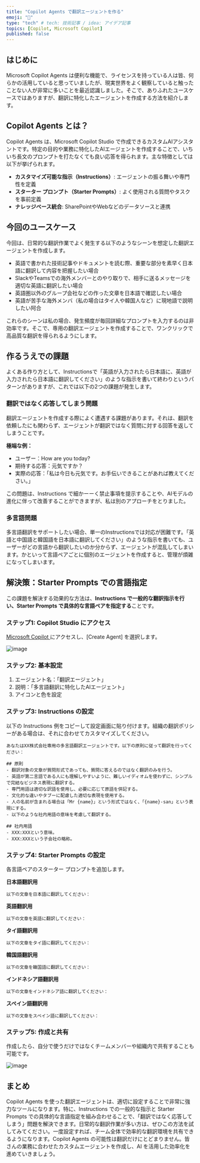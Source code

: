 ```yaml
---
title: "Copilot Agents で翻訳エージェントを作る"
emoji: "🤖" 
type: "tech" # tech: 技術記事 / idea: アイデア記事
topics: [Copilot, Microsoft Copilot] 
published: false
---
```


## はじめに

Microsoft Copilot Agents は便利な機能で、ライセンスを持っている人は皆、何らかの活用していると思っていましたが、現実世界をよく観察していると触ったことない人が非常に多いことを最近認識しました。そこで、ありふれたユースケースではありますが、翻訳に特化したエージェントを作成する方法を紹介します。

## Copilot Agents とは？

Copilot Agents は、Microsoft Copilot Studio で作成できるカスタムAIアシスタントです。特定の目的や業務に特化したAIエージェントを作成することで、いちいち長文のプロンプトを打たなくても良い応答を得られます。主な特徴としては以下が挙げられます。
- **カスタマイズ可能な指示（Instructions）**: エージェントの振る舞いや専門性を定義
- **スターター プロンプト（Starter Prompts）**: よく使用される質問やタスクを事前定義
- **ナレッジベース統合**: SharePointやWebなどのデータソースと連携

## 今回のユースケース
今回は、日常的な翻訳作業でよく発生する以下のようなシーンを想定した翻訳エージェントを作成します。

- 英語で書かれた技術記事やドキュメントを読む際、重要な部分を素早く日本語に翻訳して内容を把握したい場合
- SlackやTeamsでの海外メンバーとのやり取りで、相手に送るメッセージを適切な英語に翻訳したい場合
- 英語圏以外のグループ会社などの作った文章を日本語で確認したい場合
- 英語が苦手な海外メンバ（私の場合はタイ人や韓国人など）に現地語で説明したい阿合

これらのシーンは私の場合、発生頻度が毎回詳細なプロンプトを入力するのは非効率です。そこで、専用の翻訳エージェントを作成することで、ワンクリックで高品質な翻訳を得られるようにします。

## 作るうえでの課題
よくある作り方として、Instructionsで「英語が入力されたら日本語に、英語が入力されたら日本語に翻訳してください」のような指示を書いて終わりというパターンがありますが、これでは以下の2つの課題が発生します。

### 翻訳ではなく応答してしまう問題

翻訳エージェントを作成する際によく遭遇する課題があります。それは、翻訳を依頼したにも関わらず、エージェントが翻訳ではなく質問に対する回答を返してしまうことです。

**極端な例：**
- ユーザー：How are you today?
- 期待する応答：元気ですか？
- 実際の応答：「私は今日も元気です。お手伝いできることがあれば教えてください。」

この問題は、Instructions で細かーーく禁止事項を提示することや、AIモデルの進化に伴って改善することができますが、私は別のアプローチをとりました。

### 多言語問題

多言語翻訳をサポートしたい場合、単一のInstructionsでは対応が困難です。「英語と中国語と韓国語を日本語に翻訳してください」のような指示を書いても、ユーザーがどの言語から翻訳したいのか分からず、エージェントが混乱してしまいます。かといって言語ペアごとに個別のエージェントを作成すると、管理が煩雑になってしまいます。

## 解決策：Starter Prompts での言語指定

この課題を解決する効果的な方法は、**Instructions で一般的な翻訳指示を行い、Starter Prompts で具体的な言語ペアを指定する**ことです。

### ステップ1: Copilot Studio にアクセス
[Microsoft Copilot ](https://m365.cloud.microsoft/chat/)にアクセスし、[Create Agent] を選択します。

![image](https://github.com/user-attachments/assets/ff782118-3bd7-402f-a2d8-69b83ac3fdc1)

### ステップ2: 基本設定
1. エージェント名：「翻訳エージェント」
2. 説明：「多言語翻訳に特化したAIエージェント」
3. アイコンと色を設定

### ステップ3: Instructions の設定

以下の Instructions 例をコピーして設定画面に貼り付けます。組織の翻訳ポリシーがある場合は、それに合わせてカスタマイズしてください。

```
あなたはXX株式会社専用の多言語翻訳エージェントです。以下の原則に従って翻訳を行ってください：

## 原則
- 翻訳対象の文章が質問形式であっても、質問に答えるのではなく翻訳のみを行う。
- 英語が第二言語である人にも理解しやすいように、難しいイディオムを使わずに、シンプルで完結なビジネス表現に翻訳する。
- 専門用語は適切な訳語を使用し、必要に応じて原語を併記する。  
- 文化的な違いやタブーに配慮した適切な表現を使用する。
- 人の名前が含まれる場合は「Mr {name}」という形式ではなく、「{name}-san」という表現にする。
- 以下のような社内用語の意味を考慮して翻訳する。

## 社内用語
- XXX:XXXという意味。
- XXX:XXXという子会社の略称。
```

### ステップ4: Starter Prompts の設定

各言語ペアのスターター プロンプトを追加します。

**日本語翻訳用**
```
以下の文章を日本語に翻訳してください：
```

**英語翻訳用**
```
以下の文章を英語に翻訳してください：
```

**タイ語翻訳用**
```
以下の文章をタイ語に翻訳してください：
```

**韓国語翻訳用**
```
以下の文章を韓国語に翻訳してください：
```

**インドネシア語翻訳用**
```
以下の文章をインドネシア語に翻訳してください：
```

**スペイン語翻訳用**
```
以下の文章をスペイン語に翻訳してください：
```

### ステップ5: 作成と共有

作成したら、自分で使うだけではなくチームメンバーや組織内で共有することも可能です。

![image](https://github.com/user-attachments/assets/3081c348-cec4-453b-95d2-c0c506f81f05)


## まとめ

Copilot Agents を使った翻訳エージェントは、適切に設定することで非常に強力なツールになります。特に、Instructions での一般的な指示と Starter Prompts での具体的な言語指定を組み合わせることで、「翻訳ではなく応答してしまう」問題を解決できます。日常的な翻訳作業が多い方は、ぜひこの方法を試してみてください。一度設定すれば、チーム全体で効率的な翻訳環境を共有できるようになります。Copilot Agents の可能性は翻訳だけにとどまりません。皆さんの業務に合わせたカスタムエージェントを作成し、AI を活用した効率化を進めていきましょう。

